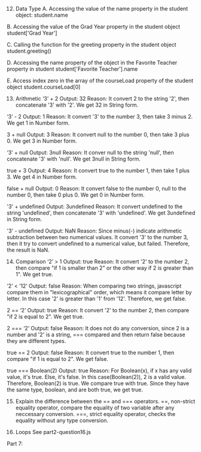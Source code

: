 12. Data Type
A. Accessing the value of the name property in the student object:
   student.name

B. Accessing the value of the Grad Year property in the student object
   student['Grad Year']

C. Calling the function for the greeting property in the student object
   student.greeting()

D. Accessing the name property of the object in the Favorite Teacher property in student
   student['Favorite Teacher'].name

E. Access index zero in the array of the courseLoad property of the student object
   student.courseLoad[0]

13. Arithmetic
‘3’ + 2
Output: 32
Reason: It convert 2 to the string '2', then concatenate '3' with '2'. We get 32 in String form.

‘3’ - 2
Output: 1
Reason: It convert '3' to the number 3, then take 3 minus 2. We get 1 in Number form.

3 + null
Output: 3
Reason: It convert null to the number 0, then take 3 plus 0. We get 3 in Number form.

‘3’ + null
Output: 3null
Reason: It conver null to the string 'null', then concatenate '3' with 'null'. We get 3null in String form. 

true + 3
Output: 4
Reason: It convert true to the number 1, then take 1 plus 3. We get 4 in Number form.

false + null
Output: 0
Reason: It convert false to the number 0, null to the number 0, then take 0 plus 0. We get 0 in Number form.

'3' + undefined
Output: 3undefined
Reason: It convert undefined to the string 'undefined', then concatenate '3' with 'undefined'. We get 3undefined in String form.

'3' - undefined
Output: NaN
Reason: Since minus(-) indicate arithmetic subtraction between two numerical values. It convert '3' to the number 3, then it try to convert undefined to a numerical value, but failed. Therefore, the result is NaN.

14. Comparison
‘2’ > 1
Output: true
Reason: It convert '2' to the number 2, then compare "if 1 is smaller than 2" or the other way if 2 is greater than 1". We get true.

‘2’ < ‘12’
Output: false
Reason: When comparing two strings, javascript compare them in "lexicographical" order, which means it compare letter by letter. In this case '2' is greater than '1' from '12'. Therefore, we get false.

2 == ‘2’
Output: true
Reason: It convert '2' to the number 2, then compare "if 2 is equal to 2". We get true.

2 === ‘2’
Output: false
Reason: It does not do any conversion, since 2 is a number and '2' is a string, === compared and then return false because they are different types.

true == 2
Output: false
Reason: It convert true to the number 1, then compare "if 1 is equal to 2". We get false.

true === Boolean(2)
Output: true
Reason: For Boolean(x), if x has any valid value, it's true. Else, it's false. In this case(Boolean(2)), 2 is a valid value. Therefore, Boolean(2) is true. We compare true with true. Since they have the same type, boolean, and are both true, we get true.

15. Explain the difference between the == and === operators.
==, non-strict equality operator, compare the equality of two variable after any neccessary conversion.
===, strict equality operator, checks the equality without any type conversion.

16. Loops
See part2-question16.js

Part 7: 
